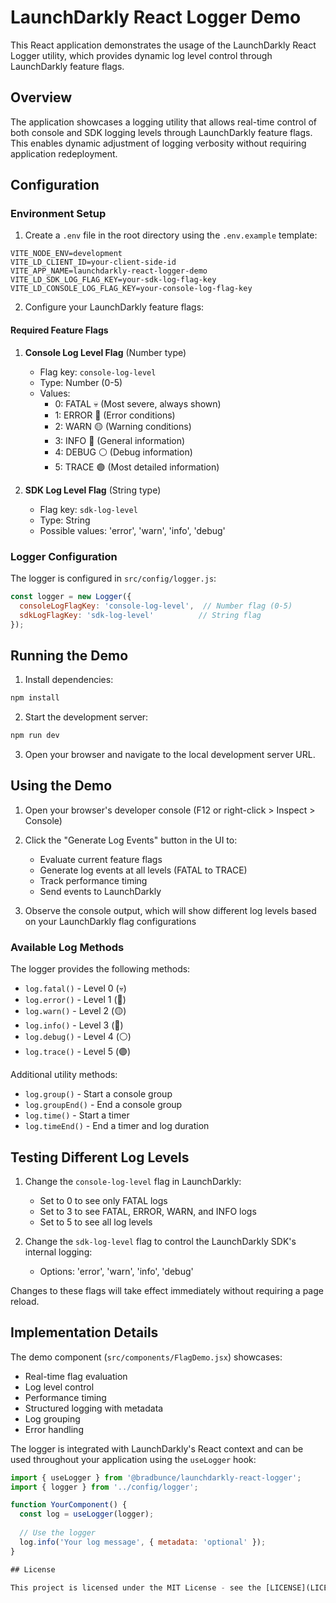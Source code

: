 # LaunchDarkly React Logger Demo

This React application demonstrates the usage of the LaunchDarkly React Logger utility, which provides dynamic log level control through LaunchDarkly feature flags.

## Overview

The application showcases a logging utility that allows real-time control of both console and SDK logging levels through LaunchDarkly feature flags. This enables dynamic adjustment of logging verbosity without requiring application redeployment.

## Configuration

### Environment Setup

1. Create a `.env` file in the root directory using the `.env.example` template:
```env
VITE_NODE_ENV=development
VITE_LD_CLIENT_ID=your-client-side-id
VITE_APP_NAME=launchdarkly-react-logger-demo
VITE_LD_SDK_LOG_FLAG_KEY=your-sdk-log-flag-key
VITE_LD_CONSOLE_LOG_FLAG_KEY=your-console-log-flag-key
```

2. Configure your LaunchDarkly feature flags:

#### Required Feature Flags

1. **Console Log Level Flag** (Number type)
   - Flag key: `console-log-level`
   - Type: Number (0-5)
   - Values:
     - 0: FATAL 💀 (Most severe, always shown)
     - 1: ERROR 🔴 (Error conditions)
     - 2: WARN  🟡 (Warning conditions)
     - 3: INFO  🔵 (General information)
     - 4: DEBUG ⚪ (Debug information)
     - 5: TRACE 🟣 (Most detailed information)

2. **SDK Log Level Flag** (String type)
   - Flag key: `sdk-log-level`
   - Type: String
   - Possible values: 'error', 'warn', 'info', 'debug'

### Logger Configuration

The logger is configured in `src/config/logger.js`:

```javascript
const logger = new Logger({
  consoleLogFlagKey: 'console-log-level',  // Number flag (0-5)
  sdkLogFlagKey: 'sdk-log-level'          // String flag
});
```

## Running the Demo

1. Install dependencies:
```bash
npm install
```

2. Start the development server:
```bash
npm run dev
```

3. Open your browser and navigate to the local development server URL.

## Using the Demo

1. Open your browser's developer console (F12 or right-click > Inspect > Console)

2. Click the "Generate Log Events" button in the UI to:
   - Evaluate current feature flags
   - Generate log events at all levels (FATAL to TRACE)
   - Track performance timing
   - Send events to LaunchDarkly

3. Observe the console output, which will show different log levels based on your LaunchDarkly flag configurations

### Available Log Methods

The logger provides the following methods:
- `log.fatal()` - Level 0 (💀)
- `log.error()` - Level 1 (🔴)
- `log.warn()`  - Level 2 (🟡)
- `log.info()`  - Level 3 (🔵)
- `log.debug()` - Level 4 (⚪)
- `log.trace()` - Level 5 (🟣)

Additional utility methods:
- `log.group()` - Start a console group
- `log.groupEnd()` - End a console group
- `log.time()` - Start a timer
- `log.timeEnd()` - End a timer and log duration

## Testing Different Log Levels

1. Change the `console-log-level` flag in LaunchDarkly:
   - Set to 0 to see only FATAL logs
   - Set to 3 to see FATAL, ERROR, WARN, and INFO logs
   - Set to 5 to see all log levels

2. Change the `sdk-log-level` flag to control the LaunchDarkly SDK's internal logging:
   - Options: 'error', 'warn', 'info', 'debug'

Changes to these flags will take effect immediately without requiring a page reload.

## Implementation Details

The demo component (`src/components/FlagDemo.jsx`) showcases:
- Real-time flag evaluation
- Log level control
- Performance timing
- Structured logging with metadata
- Log grouping
- Error handling

The logger is integrated with LaunchDarkly's React context and can be used throughout your application using the `useLogger` hook:

```javascript
import { useLogger } from '@bradbunce/launchdarkly-react-logger';
import { logger } from '../config/logger';

function YourComponent() {
  const log = useLogger(logger);
  
  // Use the logger
  log.info('Your log message', { metadata: 'optional' });
}

## License

This project is licensed under the MIT License - see the [LICENSE](LICENSE) file for details.
